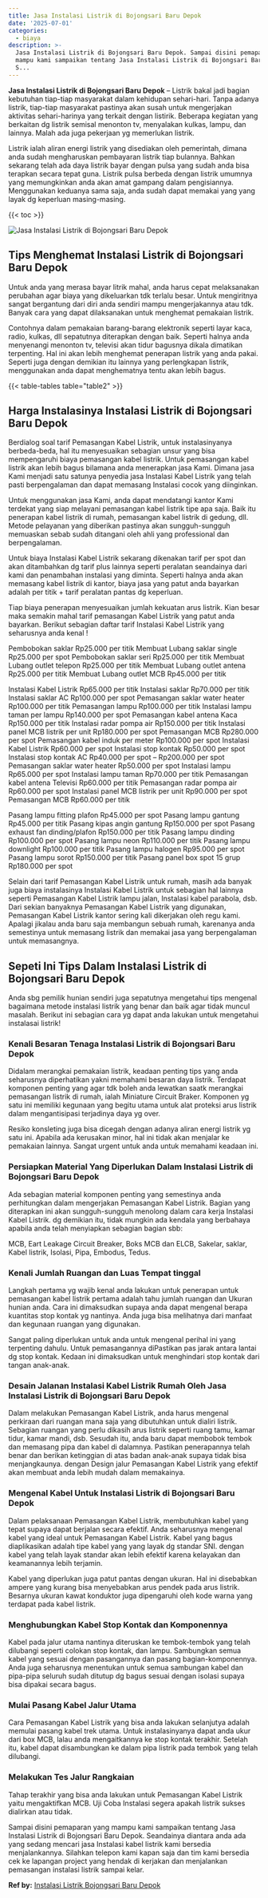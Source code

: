 ```yaml
---
title: Jasa Instalasi Listrik di Bojongsari Baru Depok
date: '2025-07-01'
categories:
  - biaya
description: >-
  Jasa Instalasi Listrik di Bojongsari Baru Depok. Sampai disini pemaparan yang
  mampu kami sampaikan tentang Jasa Instalasi Listrik di Bojongsari Baru Depok.
  S...
---
```


**Jasa Instalasi Listrik di Bojongsari Baru Depok** – Listrik bakal jadi bagian kebutuhan tiap-tiap masyarakat dalam kehidupan sehari-hari. Tanpa adanya listrik, tiap-tiap masyarakat pastinya akan susah untuk mengerjakan aktivitas sehari-harinya yang terkait dengan listirik. Beberapa kegiatan yang berkaitan dg listrik semisal menonton tv, menyalakan kulkas, lampu, dan lainnya. Malah ada juga pekerjaan yg memerlukan listrik.

Listrik ialah aliran energi listrik yang disediakan oleh pemerintah, dimana anda sudah mengharuskan pembayaran listrik tiap bulannya. Bahkan sekarang telah ada daya listrik bayar dengan pulsa yang sudah anda bisa terapkan secara tepat guna. Listrik pulsa berbeda dengan listrik umumnya yang memungkinkan anda akan amat gampang dalam pengisiannya. Menggunakan keduanya sama saja, anda sudah dapat memakai yang yang layak dg keperluan masing-masing.

{{< toc >}}

![Jasa Instalasi Listrik di Bojongsari Baru Depok](/images/instalasi-listrik-murah15.png)

## Tips Menghemat Instalasi Listrik di Bojongsari Baru Depok

Untuk anda yang merasa bayar litrik mahal, anda harus cepat melaksanakan perubahan agar biaya yang dikeluarkan tdk terlalu besar. Untuk mengiritnya sangat bergantung dari diri anda sendiri mampu mengerjakannya atau tdk. Banyak cara yang dapat dilaksanakan untuk menghemat pemakaian listrik.

Contohnya dalam pemakaian barang-barang elektronik seperti layar kaca, radio, kulkas, dll sepatutnya diterapkan dengan baik. Seperti halnya anda menyenangi menonton tv, televisi akan tidur bagusnya dikala dimatikan terpenting. Hal ini akan lebih menghemat penerapan listrik yang anda pakai. Seperti juga dengan demikian itu lainnya yang perlengkapan listrik, menggunakan anda dapat menghematnya tentu akan lebih bagus.

{{< table-tables table="table2" >}}

## Harga Instalasinya Instalasi Listrik di Bojongsari Baru Depok

Berdialog soal tarif Pemasangan Kabel Listrik, untuk instalasinyanya berbeda-beda, hal itu menyesuaikan sebagian unsur yang bisa mempengaruhi biaya pemasangan kabel listrik. Untuk pemasangan kabel listrik akan lebih bagus bilamana anda menerapkan jasa Kami. Dimana jasa Kami menjadi satu satunya penyedia jasa Instalasi Kabel Listrik yang telah pasti berpengalaman dan dapat memasang Instalasi cocok yang diinginkan.

Untuk menggunakan jasa Kami, anda dapat mendatangi kantor Kami terdekat yang siap melayani pemasangan kabel listrik tipe apa saja. Baik itu penerapan kabel listrik di rumah, pemasangan kabel listrik di gedung, dll. Metode pelayanan yang diberikan pastinya akan sungguh-sungguh memuaskan sebab sudah ditangani oleh ahli yang professional dan berpengalaman.

Untuk biaya Instalasi Kabel Listrik sekarang dikenakan tarif per spot dan akan ditambahkan dg tarif plus lainnya seperti peralatan seandainya dari kami dan penambahan instalasi yang diminta. Seperti halnya anda akan memasang kabel listrik di kantor, biaya jasa yang patut anda bayarkan adalah per titik + tarif peralatan pantas dg keperluan.

Tiap biaya penerapan menyesuaikan jumlah kekuatan arus listrik. Kian besar maka semakin mahal tarif pemasangan Kabel Listrik yang patut anda bayarkan. Berikut sebagian daftar tarif Instalasi Kabel Listrik yang seharusnya anda kenal !

Pembobokan saklar Rp25.000 per titik Membuat Lubang saklar single Rp25.000 per spot Pembobokan saklar seri Rp25.000 per titik Membuat Lubang outlet telepon Rp25.000 per titik Membuat Lubang outlet antena Rp25.000 per titik Membuat Lubang outlet MCB Rp45.000 per titik

Instalasi Kabel Listrik Rp65.000 per titik Instalasi saklar Rp70.000 per titik Instalasi saklar AC Rp100.000 per spot Pemasangan saklar water heater Rp100.000 per titik Pemasangan lampu Rp100.000 per titik Instalasi lampu taman per lampu Rp140.000 per spot Pemasangan kabel antena Kaca Rp150.000 per titik Instalasi radar pompa air Rp150.000 per titik Instalasi panel MCB listrik per unit Rp180.000 per spot Pemasangan MCB Rp280.000 per spot Pemasangan kabel induk per meter Rp100.000 per spot Instalasi Kabel Listrik Rp60.000 per spot Instalasi stop kontak Rp50.000 per spot Instalasi stop kontak AC Rp40.000 per spot – Rp200.000 per spot Pemasangan saklar water heater Rp50.000 per spot Instalasi lampu Rp65.000 per spot Instalasi lampu taman Rp70.000 per titik Pemasangan kabel antena Televisi Rp60.000 per titik Pemasangan radar pompa air Rp60.000 per spot Instalasi panel MCB listrik per unit Rp90.000 per spot Pemasangan MCB Rp60.000 per titik

Pasang lampu fitting plafon Rp45.000 per spot Pasang lampu gantung Rp45.000 per titik Pasang kipas angin gantung Rp150.000 per spot Pasang exhaust fan dinding/plafon Rp150.000 per titik Pasang lampu dinding Rp100.000 per spot Pasang lampu neon Rp110.000 per titik Pasang lampu downlight Rp100.000 per titik Pasang lampu halogen Rp95.000 per spot Pasang lampu sorot Rp150.000 per titik Pasang panel box spot 15 grup Rp180.000 per spot

Selain dari tarif Pemasangan Kabel Listrik untuk rumah, masih ada banyak juga biaya instalasinya Instalasi Kabel Listrik untuk sebagian hal lainnya seperti Pemasangan Kabel Listrik lampu jalan, Instalasi kabel parabola, dsb. Dari sekian banyaknya Pemasangan Kabel Listrik yang digunakan, Pemasangan Kabel Listrik kantor sering kali dikerjakan oleh regu kami. Apalagi jikalau anda baru saja membangun sebuah rumah, karenanya anda semestinya untuk memasang listrik dan memakai jasa yang berpengalaman untuk memasangnya.

## Sepeti Ini Tips Dalam Instalasi Listrik di Bojongsari Baru Depok


Anda sbg pemilik hunian sendiri juga sepatutnya mengetahui tips mengenal bagaimana metode instalasi listrik yang benar dan baik agar tidak muncul masalah. Berikut ini sebagian cara yg dapat anda lakukan untuk mengetahui instalasai listrik!

### Kenali Besaran Tenaga Instalasi Listrik di Bojongsari Baru Depok

Didalam merangkai pemakaian listrik, keadaan penting tips yang anda seharusnya diperhatikan yakni memahami besaran daya listrik. Terdapat komponen penting yang agar tdk boleh anda lewatkan saatk merangkai pemasangan listrik di rumah, ialah Miniature Circuit Braker. Komponen yg satu ini memiliki kegunaan yang begitu utama untuk alat proteksi arus listrik dalam mengantisipasi terjadinya daya yg over.

Resiko konsleting juga bisa dicegah dengan adanya aliran energi listrik yg satu ini. Apabila ada kerusakan minor, hal ini tidak akan menjalar ke pemakaian lainnya. Sangat urgent untuk anda untuk memahami keadaan ini.

### Persiapkan Material Yang Diperlukan Dalam Instalasi Listrik di Bojongsari Baru Depok

Ada sebagian material komponen penting yang semestinya anda perhitungkan dalam mengerjakan Pemasangan Kabel Listrik. Bagian yang diterapkan ini akan sungguh-sungguh menolong dalam cara kerja Instalasi Kabel Listrik. dg demikian itu, tidak mungkin ada kendala yang berbahaya apabila anda telah menyiapkan sebagian bagian sbb:

MCB, Eart Leakage Circuit Breaker, Boks MCB dan ELCB, Sakelar, saklar, Kabel listrik, Isolasi, Pipa, Embodus, Tedus.

### Kenali Jumlah Ruangan dan Luas Tempat tinggal

Langkah pertama yg wajib kenal anda lakukan untuk penerapan untuk pemasangan kabel listrik pertama adalah tahu jumlah ruangan dan Ukuran hunian anda. Cara ini dimaksudkan supaya anda dapat mengenal berapa kuantitas stop kontak yg nantinya. Anda juga bisa melihatnya dari manfaat dan kegunaan ruangan yang digunakan.

Sangat paling diperlukan untuk anda untuk mengenal perihal ini yang terpenting dahulu. Untuk pemasangannya diPastikan pas jarak antara lantai dg stop kontak. Kedaan ini dimaksudkan untuk menghindari stop kontak dari tangan anak-anak.

### Desain Jalanan Instalasi Kabel Listrik Rumah Oleh Jasa Instalasi Listrik di Bojongsari Baru Depok

Dalam melakukan Pemasangan Kabel Listrik, anda harus mengenal perkiraan dari ruangan mana saja yang dibutuhkan untuk dialiri listrik. Sebagian ruangan yang perlu dikasih arus listrik seperti ruang tamu, kamar tidur, kamar mandi, dsb. Sesudah itu, anda baru dapat membobok tembok dan memasang pipa dan kabel di dalamnya. Pastikan penerapannya telah benar dan berikan ketinggian di atas badan anak-anak supaya tidak bisa menjangkaunya. dengan Design jalur Pemasangan Kabel Listrik yang efektif akan membuat anda lebih mudah dalam memakainya.

### Mengenal Kabel Untuk Instalasi Listrik di Bojongsari Baru Depok

Dalam pelaksanaan Pemasangan Kabel Listrik, membutuhkan kabel yang tepat supaya dapat berjalan secara efektif. Anda seharusnya mengenal kabel yang ideal untuk Pemasangan Kabel Listrik. Kabel yang bagus diaplikasikan adalah tipe kabel yang yang layak dg standar SNI. dengan kabel yang telah layak standar akan lebih efektif karena kelayakan dan keamanannya lebih terjamin.

Kabel yang diperlukan juga patut pantas dengan ukuran. Hal ini disebabkan ampere yang kurang bisa menyebabkan arus pendek pada arus listrik. Besarnya ukuran kawat konduktor juga dipengaruhi oleh kode warna yang terdapat pada kabel listrik.

### Menghubungkan Kabel Stop Kontak dan Komponennya

Kabel pada jalur utama nantinya diteruskan ke tembok-tembok yang telah dilubangi seperti colokan stop kontak, dan lampu. Sambungkan semua kabel yang sesuai dengan pasangannya dan pasang bagian-komponennya. Anda juga seharusnya menentukan untuk semua sambungan kabel dan pipa-pipa seluruh sudah ditutup dg bagus sesuai dengan isolasi supaya bisa dipakai secara bagus.

### Mulai Pasang Kabel Jalur Utama

Cara Pemasangan Kabel Listrik yang bisa anda lakukan selanjutya adalah memulai pasang kabel trek utama. Untuk instalasinyanya dapat anda ukur dari box MCB, lalau anda mengaitkannya ke stop kontak terakhir. Setelah itu, kabel dapat disambungkan ke dalam pipa listrik pada tembok yang telah dilubangi.

### Melakukan Tes Jalur Rangkaian

Tahap terakhir yang bisa anda lakukan untuk Pemasangan Kabel Listrik yaitu mengaktifkan MCB. Uji Coba Instalasi segera apakah listrik sukses dialirkan atau tidak.

Sampai disini pemaparan yang mampu kami sampaikan tentang Jasa Instalasi Listrik di Bojongsari Baru Depok. Seandainya diantara anda ada yang sedang mencari jasa Instalasi kabel listrik kami bersedia menjalankannya. Silahkan telepon kami kapan saja dan tim kami bersedia cek ke lapangan project yang hendak di kerjakan dan menjalankan pemasangan instalasi listrik sampai kelar.

**Ref by:** [Instalasi Listrik Bojongsari Baru Depok](https://id.wikipedia.org/wiki/Instalasi)
